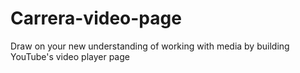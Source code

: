 # Carrera-video-page
Draw on your new understanding of working with media by building YouTube's video player page 
